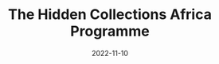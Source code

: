---
title: 'The Hidden Collections Africa Programme'
image: /assets/images/Africa-ubuntu-net.webp
background: /assets/images/Africa-ubuntu-net.webp
date: 2022-11-10
tags: news
class: ubuntu
layout: redirect
link_to: https://ubuntunet.net/members/the-hidden-collections-africa-programme-ubuntunet-alliance-partnership-agreement-with-the-council-on-library-information-resources-clir/
---